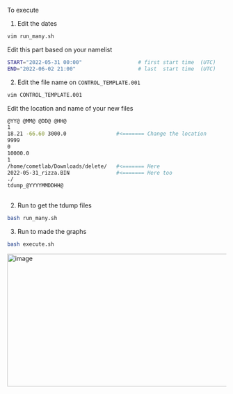 
To execute

1) Edit the dates

```sh
vim run_many.sh 
```

Edit this part based on your namelist

```sh
START="2022-05-31 00:00"                  # first start time  (UTC)
END="2022-06-02 21:00"                    # last  start time  (UTC)
```

2) Edit the file name on `CONTROL_TEMPLATE.001`

```sh
vim CONTROL_TEMPLATE.001
```

Edit the location and name of your new files

```sh
@YY@ @MM@ @DD@ @HH@
1
18.21 -66.60 3000.0                #<======= Change the location
9999
0
10000.0
1
/home/cometlab/Downloads/delete/   #<======= Here
2022-05-31_rizza.BIN               #<======= Here too
./
tdump_@YYYYMMDDHH@
                                
```

2) Run to get the tdump files


```sh
bash run_many.sh
```

3) Run to made the graphs

```sh
bash execute.sh
```

<img width="590" height="305" alt="image" src="https://github.com/user-attachments/assets/75ae0779-34ca-4dcc-92ba-b0596d8df0cd" />


